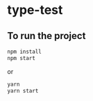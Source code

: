 # type-test

## To run the project

```bash
npm install
npm start
```

or

```bash
yarn
yarn start
```
